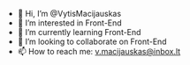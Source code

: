- 👋 Hi, I’m @VytisMacijauskas
- 👀 I’m interested in Front-End
- 🌱 I’m currently learning Front-End
- 💞️ I’m looking to collaborate on Front-End
- 📫 How to reach me: v.macijauskas@inbox.lt

<!---
VytisMacijauskas/VytisMacijauskas is a ✨ special ✨ repository because its `README.md` (this file) appears on your GitHub profile.
You can click the Preview link to take a look at your changes.
--->
